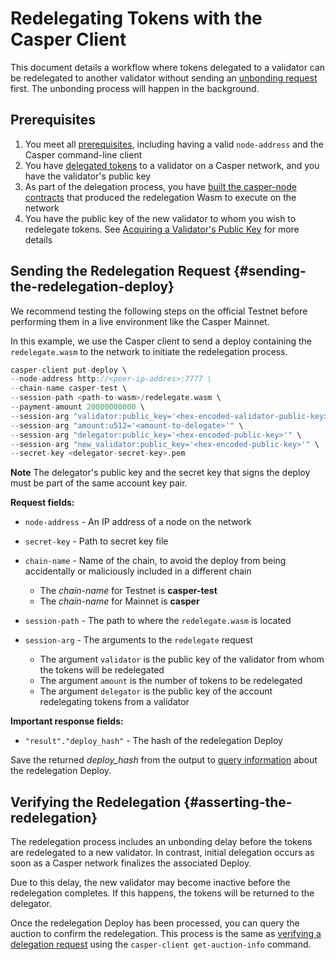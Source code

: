 # Redelegating Tokens with the Casper Client

This document details a workflow where tokens delegated to a validator can be redelegated to another validator without sending an [unbonding request](./undelegate.md) first. The unbonding process will happen in the background.

## Prerequisites

1. You meet all [prerequisites](../prerequisites.md), including having a valid `node-address` and the Casper command-line client
2. You have [delegated tokens](./delegate.md) to a validator on a Casper network, and you have the validator's public key
3. As part of the delegation process, you have [built the casper-node contracts](./delegate.md#building-the-delegation-wasm) that produced the redelegation Wasm to execute on the network
4. You have the public key of the new validator to whom you wish to redelegate tokens. See [Acquiring a Validator's Public Key](./delegate.md#acquiring-a-validators-public-key) for more details

## Sending the Redelegation Request {#sending-the-redelegation-deploy}

We recommend testing the following steps on the official Testnet before performing them in a live environment like the Casper Mainnet.

In this example, we use the Casper client to send a deploy containing the `redelegate.wasm` to the network to initiate the redelegation process.

```rust
casper-client put-deploy \
--node-address http://<peer-ip-addres>:7777 \
--chain-name casper-test \
--session-path <path-to-wasm>/redelegate.wasm \
--payment-amount 20000000000 \
--session-arg "validator:public_key='<hex-encoded-validator-public-key>'" \
--session-arg "amount:u512='<amount-to-delegate>'" \
--session-arg "delegator:public_key='<hex-encoded-public-key>'" \
--session-arg "new_validator:public_key='<hex-encoded-public-key>'" \
--secret-key <delegator-secret-key>.pem
```

**Note** The delegator's public key and the secret key that signs the deploy must be part of the same account key pair.

**Request fields:**

-   `node-address` - An IP address of a node on the network

-   `secret-key` - Path to secret key file

-   `chain-name` - Name of the chain, to avoid the deploy from being accidentally or maliciously included in a different chain

    -   The _chain-name_ for Testnet is **casper-test**
    -   The _chain-name_ for Mainnet is **casper**

-   `session-path` - The path to where the `redelegate.wasm` is located

-   `session-arg` - The arguments to the `redelegate` request

    -   The argument `validator` is the public key of the validator from whom the tokens will be redelegated
    -   The argument `amount` is the number of tokens to be redelegated
    -   The argument `delegator` is the public key of the account redelegating tokens from a validator

**Important response fields:**

-   `"result"."deploy_hash"` - The hash of the redelegation Deploy

Save the returned _deploy_hash_ from the output to [query information](../../resources/tutorials/beginner/querying-network.md#querying-deploys) about the redelegation Deploy.

## Verifying the Redelegation {#asserting-the-redelegation}

The redelegation process includes an unbonding delay before the tokens are redelegated to a new validator. In contrast, initial delegation occurs as soon as a Casper network finalizes the associated Deploy.

Due to this delay, the new validator may become inactive before the redelegation completes. If this happens, the tokens will be returned to the delegator.

Once the redelegation Deploy has been processed, you can query the auction to confirm the redelegation. This process is the same as [verifying a delegation request](./delegate.md#confirming-the-delegation) using the `casper-client get-auction-info` command.
